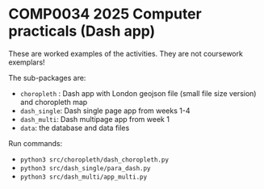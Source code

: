 # COMP0034 2025 Computer practicals (Dash app)

These are worked examples of the activities. They are not coursework exemplars!

The sub-packages are:

- `choropleth` : Dash app with London geojson file (small file size version) and choropleth map
- `dash_single`: Dash single page app from weeks 1-4
- `dash_multi`: Dash multipage app from week 1
- `data`: the database and data files

Run commands:

- `python3 src/choropleth/dash_choropleth.py`
- `python3 src/dash_single/para_dash.py`
- `python3 src/dash_multi/app_multi.py`

